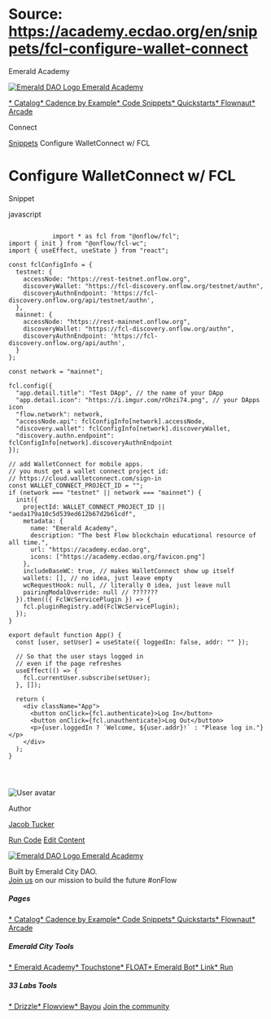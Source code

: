 # Source: https://academy.ecdao.org/en/snippets/fcl-configure-wallet-connect


















Emerald Academy


[![Emerald DAO Logo](/ea-logo.png)
Emerald Academy](/en/)

[* Catalog](/en/catalog)[* Cadence by Example](/en/cadence-by-example)[* Code Snippets](/en/snippets)[* Quickstarts](/en/quickstarts)[* Flownaut](https://flownaut.ecdao.org)[* Arcade](https://arcade.ecdao.org)

Connect



[Snippets](/en/snippets)
Configure WalletConnect w/ FCL

# Configure WalletConnect w/ FCL


Snippet



javascript
```
		
			import * as fcl from "@onflow/fcl";
import { init } from "@onflow/fcl-wc";
import { useEffect, useState } from "react";

const fclConfigInfo = {
  testnet: {
    accessNode: "https://rest-testnet.onflow.org",
    discoveryWallet: "https://fcl-discovery.onflow.org/testnet/authn",
    discoveryAuthnEndpoint: 'https://fcl-discovery.onflow.org/api/testnet/authn',
  },
  mainnet: {
    accessNode: "https://rest-mainnet.onflow.org",
    discoveryWallet: "https://fcl-discovery.onflow.org/authn",
    discoveryAuthnEndpoint: 'https://fcl-discovery.onflow.org/api/authn',
  }
};

const network = "mainnet";

fcl.config({
  "app.detail.title": "Test DApp", // the name of your DApp
  "app.detail.icon": "https://i.imgur.com/rOhzi74.png", // your DApps icon
  "flow.network": network,
  "accessNode.api": fclConfigInfo[network].accessNode,
  "discovery.wallet": fclConfigInfo[network].discoveryWallet,
  "discovery.authn.endpoint": fclConfigInfo[network].discoveryAuthnEndpoint
});

// add WalletConnect for mobile apps.
// you must get a wallet connect project id:
// https://cloud.walletconnect.com/sign-in
const WALLET_CONNECT_PROJECT_ID = "";
if (network === "testnet" || network === "mainnet") {
  init({
    projectId: WALLET_CONNECT_PROJECT_ID || "aeda179a10c5d539ed612b67d2b61cdf",
    metadata: {
      name: "Emerald Academy",
      description: "The best Flow blockchain educational resource of all time.",
      url: "https://academy.ecdao.org",
      icons: ["https://academy.ecdao.org/favicon.png"]
    },
    includeBaseWC: true, // makes WalletConnect show up itself
    wallets: [], // no idea, just leave empty
    wcRequestHook: null, // literally 0 idea, just leave null
    pairingModalOverride: null // ???????
  }).then(({ FclWcServicePlugin }) => {
    fcl.pluginRegistry.add(FclWcServicePlugin);
  });
}

export default function App() {
  const [user, setUser] = useState({ loggedIn: false, addr: "" });

  // So that the user stays logged in
  // even if the page refreshes
  useEffect(() => {
    fcl.currentUser.subscribe(setUser);
  }, []);

  return (
    <div className="App">
      <button onClick={fcl.authenticate}>Log In</button>
      <button onClick={fcl.unauthenticate}>Log Out</button>
      <p>{user.loggedIn ? `Welcome, ${user.addr}!` : "Please log in."}</p>
    </div>
  );
}

		 
	
```


![User avatar](/avatars/jacob.jpeg)

Author

[Jacob Tucker](https://twitter.com/jacobmtucker)




[Run Code](https://codesandbox.io/s/fcl-configure-wallet-connect-nd7qxr?file=/src/App.js)
[Edit Content](https://github.com/emerald-dao/emerald-academy-v2/tree/main/src/lib/content/snippets/fcl-configure-wallet-connect/readme.md)


[![Emerald DAO Logo](/ea-logo.png)
Emerald Academy](/en/)

Built by Emerald City DAO.  
[Join us](https://discord.gg/emerald-city-906264258189332541) on our mission to build the future #onFlow


##### Pages

[* Catalog](/en/catalog)[* Cadence by Example](/en/cadence-by-example)[* Code Snippets](/en/snippets)[* Quickstarts](/en/quickstarts)[* Flownaut](https://flownaut.ecdao.org)[* Arcade](https://arcade.ecdao.org)
##### Emerald City Tools

[* Emerald Academy](https://academy.ecdao.org/)[* Touchstone](https://touchstone.city/)[* FLOAT](https://floats.city/)[* Emerald Bot](https://bot.ecdao.org/)[* Link](https://link.ecdao.org/)[* Run](https://run.ecdao.org/)
##### 33 Labs Tools

[* Drizzle](https://drizzle33.app/)[* Flowview](https://flowview.app/)[* Bayou](https://bayou33.app/)
[Join the community](https://discord.gg/emerald-city-906264258189332541)



